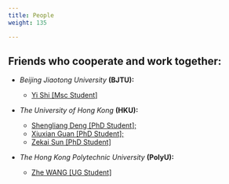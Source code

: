 ```yaml
---
title: People
weight: 135

---
```


## Friends who cooperate and work together:
- *Beijing Jiaotong University* **(BJTU):**
  <ul>
          <li> <a href="#"> Yi Shi [Msc Student]</a></li>
  </ul>

- *The University of Hong Kong* **(HKU):**
  <ul>
          <li><a href="https://shengliangd.github.io/about/"> Shengliang Deng [PhD Student];</a></li>
          <li><a href="https://guanxiux.github.io/selfie/"> Xiuxian Guan [PhD Student];</a></li>
          <li> <a href="#"> Zekai Sun [PhD Student]</a> </li>
  </ul>
                                      
- *The Hong Kong Polytechnic University* **(PolyU):**
  <ul>
          <li><a href="https://zhe-wang0018.github.io/"> Zhe WANG [UG Student]</a></li>
  </ul>





